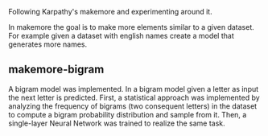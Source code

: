 Following Karpathy's makemore and experimenting around it.

In makemore the goal is to make more elements similar to a given dataset. For example given a dataset with english names create a model that generates more names.

## makemore-bigram

A bigram model was implemented. In a bigram model given a letter as input the next letter is predicted. 
First, a statistical approach was implemented by analyzing the frequency of bigrams (two consequent letters) in the dataset to compute a bigram probability distribution and sample from it.
Then, a single-layer Neural Network was trained to realize the same task.
